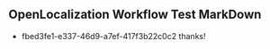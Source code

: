 ## OpenLocalization Workflow Test MarkDown
* fbed3fe1-e337-46d9-a7ef-417f3b22c0c2 
thanks!<!--HONumber=Mar16_HO3-->
